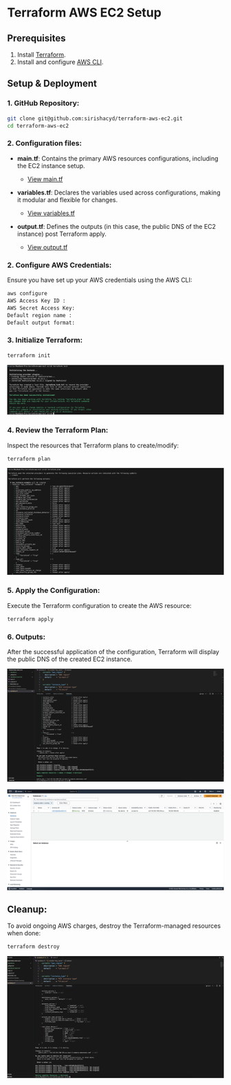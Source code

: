 # Terraform AWS EC2 Setup
## Prerequisites

1. Install [Terraform](https://learn.hashicorp.com/tutorials/terraform/install-cli).
2. Install and configure [AWS CLI](https://aws.amazon.com/cli/).

## Setup & Deployment

### 1. GitHub Repository:

```bash
git clone git@github.com:sirishacyd/terraform-aws-ec2.git
cd terraform-aws-ec2
```
### 2. Configuration files:

- **main.tf**: Contains the primary AWS resources configurations, including the EC2 instance setup.
  - [View main.tf](https://github.com/sirishacyd/terraform-aws-ec2/blob/main/main.tf)
  
- **variables.tf**: Declares the variables used across configurations, making it modular and flexible for changes.
  - [View variables.tf](https://github.com/sirishacyd/terraform-aws-ec2/blob/main/variables.tf)

- **output.tf**: Defines the outputs (in this case, the public DNS of the EC2 instance) post Terraform apply.
  - [View output.tf](https://github.com/sirishacyd/terraform-aws-ec2/blob/main/output.tf)



### 2. Configure AWS Credentials:

Ensure you have set up your AWS credentials using the AWS CLI:

```bash
aws configure
AWS Access Key ID : 
AWS Secret Access Key: 
Default region name : 
Default output format:
```


### 3. Initialize Terraform:

```bash
terraform init
```
![init](screenshots/init.png)
  
### 4. Review the Terraform Plan:

Inspect the resources that Terraform plans to create/modify:

```bash
terraform plan
```
 ![plan](screenshots/plan.png)
 
### 5. Apply the Configuration:

Execute the Terraform configuration to create the AWS resource:

```bash
terraform apply
```
 
### 6. Outputs:

After the successful application of the configuration, Terraform will display the public DNS of the created EC2 instance.

 ![dns](screenshots/dns.png)

![ec2](screenshots/ec2.png)

## Cleanup:

To avoid ongoing AWS charges, destroy the Terraform-managed resources when done:

```bash
terraform destroy
```

![destroy](screenshots/destroy.png)
